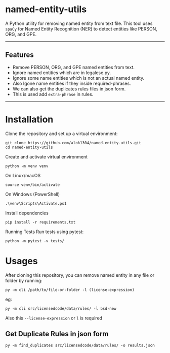 # named-entity-utils

A Python utility for removing named entity from text file.
This tool uses `spaCy` for Named Entity Recognition (NER) to detect entities like PERSON, ORG, and GPE.

---

## Features
- Remove PERSON, ORG, and GPE named entities from text.
- Ignore named entities which are in legalese.py.
- Ignore some name entities which is not an actual named entity.
- Also Igone name entities if they inside required-phrases.
- We can also get the duplicates rules files in json form.
- This is used add `extra-phrase` in rules.

---
           
# Installation

Clone the repository and set up a virtual environment:

```
git clone https://github.com/alok1304/named-entity-utils.git
cd named-entity-utils
```
Create and activate virtual environment
```
python -m venv venv
```
On Linux/macOS
```
source venv/bin/activate
```
On Windows (PowerShell)
```
.\venv\Scripts\Activate.ps1
```

Install dependencies
```
pip install -r requirements.txt
```
        
Running Tests
Run tests using pytest:
```
python -m pytest -v tests/
```

# Usages 
After cloning this repository, you can remove named entity in any file or folder by running:
```
py -m cli /path/to/file-or-folder -l (license-expression)
```
eg:
```
py -m cli src/licensedcode/data/rules/ -l bsd-new
```
Also this `--license-expression` or `l` is required

## Get Duplicate Rules in json form
```
py -m find_duplicates src/licensedcode/data/rules/ -o results.json
```



